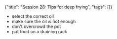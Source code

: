 {"title": "Session 28: Tips for deep frying", "tags": []}

* select the correct oil
* make sure the oil is hot enough
* don't overcrowd the pot
* put food on a draining rack

